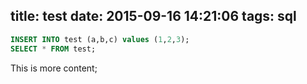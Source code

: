 title: test
date: 2015-09-16 14:21:06
tags: sql
---
```sql
INSERT INTO test (a,b,c) values (1,2,3);
SELECT * FROM test;
```
<!-- more -->
This is more content;
